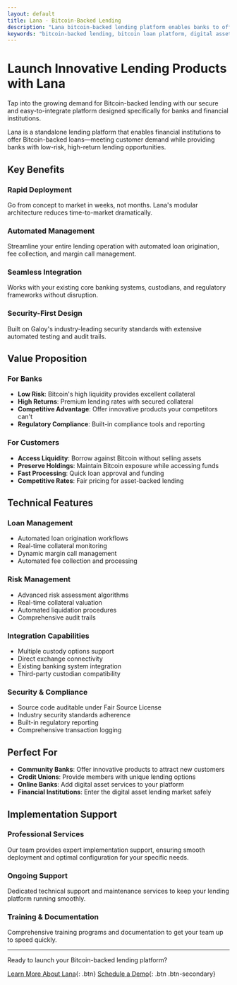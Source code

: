 ```yaml
---
layout: default
title: Lana - Bitcoin-Backed Lending
description: "Lana bitcoin-backed lending platform enables banks to offer secure bitcoin loans and digital asset lending. Launch innovative bitcoin loan products with automated collateral management, risk assessment, and compliance-ready lending solutions."
keywords: "bitcoin-backed lending, bitcoin loan platform, digital asset lending, bitcoin loans, crypto backed loans, bitcoin loan site, collateralized digital asset lending, bitcoin lending sites, bitcoin based loans, blockchain loan platform, bitcoin infrastructure lending, btc borrowing, btc lend, crypto backed fiat loan, bitcoin backed lending, bitcoin backed loans, bitcoin-backed loans, bitcoin loan, lana lending platform"
---
```


# Launch Innovative Lending Products with Lana

Tap into the growing demand for Bitcoin-backed lending with our secure and easy-to-integrate platform designed specifically for banks and financial institutions.

Lana is a standalone lending platform that enables financial institutions to offer Bitcoin-backed loans—meeting customer demand while providing banks with low-risk, high-return lending opportunities.

## Key Benefits

### Rapid Deployment
Go from concept to market in weeks, not months. Lana's modular architecture reduces time-to-market dramatically.

### Automated Management
Streamline your entire lending operation with automated loan origination, fee collection, and margin call management.

### Seamless Integration
Works with your existing core banking systems, custodians, and regulatory frameworks without disruption.

### Security-First Design
Built on Galoy's industry-leading security standards with extensive automated testing and audit trails.

## Value Proposition

### For Banks
- **Low Risk**: Bitcoin's high liquidity provides excellent collateral
- **High Returns**: Premium lending rates with secured collateral
- **Competitive Advantage**: Offer innovative products your competitors can't
- **Regulatory Compliance**: Built-in compliance tools and reporting

### For Customers
- **Access Liquidity**: Borrow against Bitcoin without selling assets
- **Preserve Holdings**: Maintain Bitcoin exposure while accessing funds
- **Fast Processing**: Quick loan approval and funding
- **Competitive Rates**: Fair pricing for asset-backed lending

## Technical Features

### Loan Management
- Automated loan origination workflows
- Real-time collateral monitoring
- Dynamic margin call management
- Automated fee collection and processing

### Risk Management
- Advanced risk assessment algorithms
- Real-time collateral valuation
- Automated liquidation procedures
- Comprehensive audit trails

### Integration Capabilities
- Multiple custody options support
- Direct exchange connectivity
- Existing banking system integration
- Third-party custodian compatibility

### Security & Compliance
- Source code auditable under Fair Source License
- Industry security standards adherence
- Built-in regulatory reporting
- Comprehensive transaction logging

## Perfect For

- **Community Banks**: Offer innovative products to attract new customers
- **Credit Unions**: Provide members with unique lending options
- **Online Banks**: Add digital asset services to your platform
- **Financial Institutions**: Enter the digital asset lending market safely

## Implementation Support

### Professional Services
Our team provides expert implementation support, ensuring smooth deployment and optimal configuration for your specific needs.

### Ongoing Support
Dedicated technical support and maintenance services to keep your lending platform running smoothly.

### Training & Documentation
Comprehensive training programs and documentation to get your team up to speed quickly.

---

Ready to launch your Bitcoin-backed lending platform?

[Learn More About Lana](mailto:biz@galoy.io?subject=Lana%20Lending%20Platform){: .btn}
[Schedule a Demo](mailto:biz@galoy.io?subject=Lana%20Demo%20Request){: .btn .btn-secondary}
